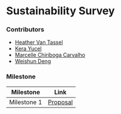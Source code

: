 # Sustainability Survey

### Contributors

- [Heather Van Tassel](https://github.com/heathervant)
- [Kera Yucel](https://github.com/K3ra-y)
- [Marcelle Chiriboga Carvalho](https://github.com/mchiriboga)
- [Weishun Deng](https://github.com/xiaoweideng)

### Milestone

|Milestone|Link|
|---|---|
|Milestone 1|[Proposal](Milestone1.md)|
